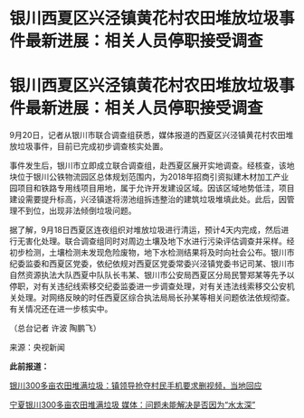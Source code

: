 # 银川西夏区兴泾镇黄花村农田堆放垃圾事件最新进展：相关人员停职接受调查

# 银川西夏区兴泾镇黄花村农田堆放垃圾事件最新进展：相关人员停职接受调查

9月20日，记者从银川市联合调查组获悉，媒体报道的西夏区兴泾镇黄花村农田堆放垃圾事件，目前已完成初步调查核实处置。

事件发生后，银川市立即成立联合调查组，赴西夏区展开实地调查。经核查，该地块位于银川公铁物流园区总体规划范围内，为2018年招商引资拟建木材加工产业园项目和铁路专用线项目用地，属于允许开发建设区域。因该区域地势低洼，项目建设需要提升标高，兴泾镇遂将涝池组拆违整治的建筑垃圾堆填此处。此后，因管理不到位，出现非法倾倒垃圾问题。

据了解，9月18日西夏区连夜组织对堆放垃圾进行清运，预计4天内完成，然后进行无害化处理。联合调查组同时对周边土壤及地下水进行污染评估调查并采样。经初步检测，土壤检测未发现危险废物，地下水检测结果将及时向社会公布。银川市纪委监委和西夏区党委，依纪依规对西夏区党委常委兴泾镇党委书记司某、银川市自然资源执法大队西夏中队队长韦某、银川市公安局西夏区分局民警郑某等先予以停职，对有关违纪线索移交纪委监委进一步调查处理，对有关违法线索移交公安机关处理。对网络反映的时任西夏区综合执法局局长孙某等相关问题依法依规彻查。有关情况还在进一步核实中。

（总台记者 许波 陶鹏飞）

来源：央视新闻

**此前报道：**

[银川300多亩农田堆满垃圾：镇领导抢夺村民手机要求删视频，当地回应
](https://new.qq.com/rain/a/20230918A09RZE00)

[宁夏银川300多亩农田堆满垃圾 媒体：问题未能解决是否因为“水太深”
](https://new.qq.com/rain/a/20230918A08P2N00)

